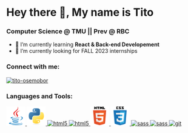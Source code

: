 

<!--
**Tito-Osemobor/Tito-Osemobor** is a ✨ _special_ ✨ repository because its `README.md` (this file) appears on your GitHub profile.

Here are some ideas to get you started:

- 🔭 I’m currently working on ...
- 🌱 I’m currently learning ...
- 👯 I’m looking to collaborate on ...
- 🤔 I’m looking for help with ...
- 💬 Ask me about ...
- 📫 How to reach me: ...
- 😄 Pronouns: ...
- ⚡ Fun fact: ...
-->
<!-- I'm a Computer Science co-op student at Toronto Metropolitan University
- 🌱 I’m currently specializing in Front-End Developement
- 🔭 I’m currently looking for a Summer 2023 internship -->

<h1>Hey there 👋, My name is Tito</h1>
<h3>Computer Science @ TMU || Prev @ RBC</h3>

- 🌱 I’m currently learning **React & Back-end Developement**
- 🔭 I’m currently looking for FALL 2023 internships

<h3 align="left">Connect with me:</h3>
<p align="left">
  <a href="https://linkedin.com/in/tito-osemobor" target="_blank">
    <img align="center" src="https://raw.githubusercontent.com/rahuldkjain/github-profile-readme-generator/master/src/images/icons/Social/linked-in-alt.svg" alt="tito-osemobor" height="50" width="50" />
  </a>
</p>

<h3 align="left">Languages and Tools:</h3>
<p align="left"> 
  <a href="https://www.java.com" target="_blank" rel="noreferrer"> 
    <img src="https://raw.githubusercontent.com/devicons/devicon/master/icons/java/java-original.svg" alt="java" width="50" height="50"/> 
  </a> 
  <a href="https://www.python.org" target="_blank" rel="noreferrer"> 
    <img src="https://raw.githubusercontent.com/devicons/devicon/master/icons/python/python-original.svg" alt="python" width="50" height="50"/> 
  </a>
  <a href="https://www.w3schools.com/c/c_intro.php" target="_blank" rel="noreferrer"> 
    <img src="https://cdn.jsdelivr.net/gh/devicons/devicon/icons/c/c-original.svg" alt="html5" width="50" height="50"/> 
  </a>       
  <a href="https://www.javascript.com" target="_blank" rel="noreferrer"> 
    <img src="https://cdn.jsdelivr.net/gh/devicons/devicon/icons/javascript/javascript-original.svg" alt="html5" width="50" height="50"/> 
  </a>        
  <a href="https://www.w3.org/html/" target="_blank" rel="noreferrer"> 
    <img src="https://raw.githubusercontent.com/devicons/devicon/master/icons/html5/html5-original-wordmark.svg" alt="html5" width="50" height="50"/> 
  </a>
  <a href="https://www.w3schools.com/css/" target="_blank" rel="noreferrer"> 
    <img src="https://raw.githubusercontent.com/devicons/devicon/master/icons/css3/css3-original-wordmark.svg" alt="css3" width="50" height="50"/> 
  </a> 
  <a href="https://getbootstrap.com" target="_blank" rel="noreferrer">
     <img src="https://cdn.jsdelivr.net/gh/devicons/devicon/icons/bootstrap/bootstrap-original.svg"  alt="sass" width="50" height="50"/>
  </a> 
  <a href="https://sass-lang.com" target="_blank" rel="noreferrer">
     <img src="https://cdn.jsdelivr.net/gh/devicons/devicon/icons/sass/sass-original.svg"  alt="sass" width="50" height="50"/>
  </a> 
  <a href="https://git-scm.com/" target="_blank" rel="noreferrer"> 
    <img src="https://www.vectorlogo.zone/logos/git-scm/git-scm-icon.svg" alt="git" width="50" height="50"/> 
  </a> 
</p>
